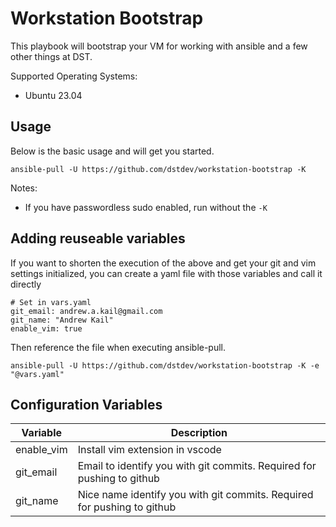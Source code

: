 # Workstation Bootstrap

This playbook will bootstrap your VM for working with ansible and a few other things
at DST.

Supported Operating Systems:

* Ubuntu 23.04

## Usage

Below is the basic usage and will get you started.

    ansible-pull -U https://github.com/dstdev/workstation-bootstrap -K

Notes:
* If you have passwordless sudo enabled, run without the `-K`

## Adding reuseable variables

If you want to shorten the execution of the above and get your git and vim settings initialized, you can create
a yaml file with those variables and call it directly

    # Set in vars.yaml
    git_email: andrew.a.kail@gmail.com
    git_name: "Andrew Kail"
    enable_vim: true

Then reference the file when executing ansible-pull.

    ansible-pull -U https://github.com/dstdev/workstation-bootstrap -K -e "@vars.yaml"

## Configuration Variables

| Variable | Description |
| --- | --- |
| enable_vim | Install vim extension in vscode |
| git_email | Email to identify you with git commits. Required for pushing to github |
| git_name | Nice name identify you with git commits. Required for pushing to github |